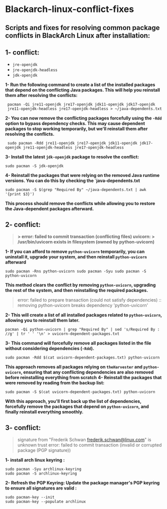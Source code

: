 # Blackarch-linux-conflict-fixes

## Scripts and fixes for resolving common  package conflicts in BlackArch Linux after installation:
## 1- conflict:
-   `jre-openjdk`
-   `jre-openjdk-headless`
-   `jdk-openjdk`
 
 ****1-** Run the following command to create a list of the installed packages that depend on the       conflicting Java packages. This will help you reinstall them after resolving the conflicts:**
 
     pacman -Qi jre11-openjdk jre17-openjdk jdk11-openjdk jdk17-openjdk
     jre11-openjdk-headless jre17-openjdk-headless > ~/java-dependents.txt

**2- You can now remove the conflicting packages forcefully using the `-Rdd` option to bypass dependency checks. This may cause dependent packages to stop working temporarily, but we'll reinstall them after resolving the conflicts.**

     sudo pacman -Rdd jre11-openjdk jre17-openjdk jdk11-openjdk jdk17-openjdk jre11-openjdk-headless jre17-openjdk-headless
**3- Install the latest `jdk-openjdk` package to resolve the conflict:**

    sudo pacman -S jdk-openjdk
    
   

**4- Reinstall the packages that were relying on the removed Java runtime versions. You can do this by checking the `java-dependents.txt**

    sudo pacman -S $(grep "Required By" ~/java-dependents.txt | awk '{print $3}')
      
**This process should remove the conflicts while allowing you to restore the Java-dependent packages afterward.**

## 2- conflict:

    

> **> error: failed to commit transaction (conflicting files) uvicorn: > /usr/bin/uvicorn exists in filesystem (owned by python-uvicorn)**



**1- If you can afford to remove `python-uvicorn` temporarily, you can uninstall it, upgrade your system, and then reinstall `python-uvicorn` afterward**

    sudo pacman -Rns python-uvicorn sudo pacman -Syu sudo pacman -S python-uvicorn
**This method clears the conflict by removing `python-uvicorn`, upgrading the rest of the system, and then reinstalling the required packages.**

> error: failed to prepare transaction (could not satisfy dependencies)
> :: removing python-uvicorn breaks dependency 'python-uvicorn'


**2- This will create a list of all installed packages related to `python-uvicorn`, allowing you to reinstall them later.**

    pacman -Qi python-uvicorn | grep "Required By" | sed 's/Required By : //g' | tr ' ' '\n' > uvicorn-dependent-packages.txt

**3- This command will forcefully remove all packages listed in the file without considering dependencies (`-Rdd`).**

    sudo pacman -Rdd $(cat uvicorn-dependent-packages.txt) python-uvicorn

**This approach removes all packages relying on `theHarvester` and `python-uvicorn`, ensuring that any conflicting dependencies are also removed before reinstalling everything from scratch**
**4- Reinstall the packages that were removed by reading from the backup list:**

    sudo pacman -S $(cat uvicorn-dependent-packages.txt) python-uvicorn
    
**With this approach, you'll first back up the list of dependencies, forcefully remove the packages that depend on `python-uvicorn`, and finally reinstall everything smoothly.**

## 3- conflict:

> signature from "Frederik Schwan <frederik.schwan@linux.com>" is
> unknown trust
error: failed to commit transaction (invalid or corrupted package (PGP signature))

**1- install arch linux keyring :**

    sudo pacman -Syu archlinux-keyring
    sudo pacman -S archlinux-keyring
**2- **Refresh the PGP Keyring:** Update the package manager's PGP keyring to ensure all signatures are valid :**

    sudo pacman-key --init 
    sudo pacman-key --populate archlinux

